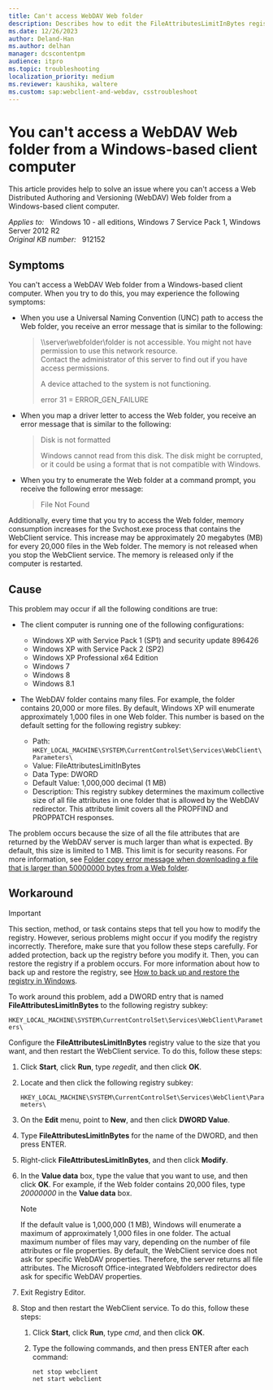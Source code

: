 ```yaml
---
title: Can't access WebDAV Web folder
description: Describes how to edit the FileAttributesLimitInBytes registry entry so that you can access a Web folder that contains many files in Windows.
ms.date: 12/26/2023
author: Deland-Han
ms.author: delhan
manager: dcscontentpm
audience: itpro
ms.topic: troubleshooting
localization_priority: medium
ms.reviewer: kaushika, waltere
ms.custom: sap:webclient-and-webdav, csstroubleshoot
---
```

# You can't access a WebDAV Web folder from a Windows-based client computer

This article provides help to solve an issue where you can't access a Web Distributed Authoring and Versioning (WebDAV) Web folder from a Windows-based client computer.

_Applies to:_ &nbsp; Windows 10 - all editions, Windows 7 Service Pack 1, Windows Server 2012 R2  
_Original KB number:_ &nbsp; 912152

## Symptoms

You can't access a WebDAV Web folder from a Windows-based client computer. When you try to do this, you may experience the following symptoms:

- When you use a Universal Naming Convention (UNC) path to access the Web folder, you receive an error message that is similar to the following:

    > \\\server\webfolder\folder is not accessible. You might not have permission to use this network resource.  
    Contact the administrator of this server to find out if you have access permissions.  
    >
    > A device attached to the system is not functioning.
    >
    > error 31 = ERROR_GEN_FAILURE

- When you map a driver letter to access the Web folder, you receive an error message that is similar to the following:

    > Disk is not formatted
    >
    > Windows cannot read from this disk. The disk might be corrupted, or it could be using a format that is not compatible with Windows.

- When you try to enumerate the Web folder at a command prompt, you receive the following error message:

    > File Not Found

Additionally, every time that you try to access the Web folder, memory consumption increases for the Svchost.exe process that contains the WebClient service. This increase may be approximately 20 megabytes (MB) for every 20,000 files in the Web folder. The memory is not released when you stop the WebClient service. The memory is released only if the computer is restarted.

## Cause

This problem may occur if all the following conditions are true:

- The client computer is running one of the following configurations:
  - Windows XP with Service Pack 1 (SP1) and security update 896426
  - Windows XP with Service Pack 2 (SP2)
  - Windows XP Professional x64 Edition
  - Windows 7
  - Windows 8
  - Windows 8.1

- The WebDAV folder contains many files. For example, the folder contains 20,000 or more files. By default, Windows XP will enumerate approximately 1,000 files in one Web folder. This number is based on the default setting for the following registry subkey:

  - Path: `HKEY_LOCAL_MACHINE\SYSTEM\CurrentControlSet\Services\WebClient\Parameters\`
  - Value: FileAttributesLimitInBytes
  - Data Type: DWORD
  - Default Value: 1,000,000 decimal (1 MB)
  - Description: This registry subkey determines the maximum collective size of all file attributes in one folder that is allowed by the WebDAV redirector. This attribute limit covers all the PROPFIND and PROPPATCH responses.

The problem occurs because the size of all the file attributes that are returned by the WebDAV server is much larger than what is expected. By default, this size is limited to 1 MB. This limit is for security reasons. For more information, see [Folder copy error message when downloading a file that is larger than 50000000 bytes from a Web folder](https://support.microsoft.com/help/900900).

## Workaround

> [!IMPORTANT]
> This section, method, or task contains steps that tell you how to modify the registry. However, serious problems might occur if you modify the registry incorrectly. Therefore, make sure that you follow these steps carefully. For added protection, back up the registry before you modify it. Then, you can restore the registry if a problem occurs. For more information about how to back up and restore the registry, see [How to back up and restore the registry in Windows](https://support.microsoft.com/help/322756).

To work around this problem, add a DWORD entry that is named **FileAttributesLimitInBytes** to the following registry subkey:

`HKEY_LOCAL_MACHINE\SYSTEM\CurrentControlSet\Services\WebClient\Parameters\`

Configure the **FileAttributesLimitInBytes** registry value to the size that you want, and then restart the WebClient service. To do this, follow these steps:

1. Click **Start**, click **Run**, type *regedit*, and then click **OK**.
2. Locate and then click the following registry subkey:

    `HKEY_LOCAL_MACHINE\SYSTEM\CurrentControlSet\Services\WebClient\Parameters\`

3. On the **Edit** menu, point to **New**, and then click **DWORD Value**.
4. Type **FileAttributesLimitInBytes** for the name of the DWORD, and then press ENTER.
5. Right-click **FileAttributesLimitInBytes**, and then click **Modify**.
6. In the **Value data** box, type the value that you want to use, and then click **OK**. For example, if the Web folder contains 20,000 files, type *20000000* in the **Value data** box.

    > [!NOTE]
    > If the default value is 1,000,000 (1 MB), Windows will enumerate a maximum of approximately 1,000 files in one folder. The actual maximum number of files may vary, depending on the number of file attributes or file properties. By default, the WebClient service does not ask for specific WebDAV properties. Therefore, the server returns all file attributes. The Microsoft Office-integrated Webfolders redirector does ask for specific WebDAV properties.

7. Exit Registry Editor.
8. Stop and then restart the WebClient service. To do this, follow these steps:
    1. Click **Start**, click **Run**, type *cmd*, and then click **OK**.
    2. Type the following commands, and then press ENTER after each command:

        ```console
        net stop webclient
        net start webclient
        ```

